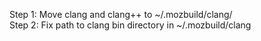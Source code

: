 Step 1: Move clang and clang++ to ~/.mozbuild/clang/  
Step 2: Fix path to clang bin directory in ~/.mozbuild/clang  

